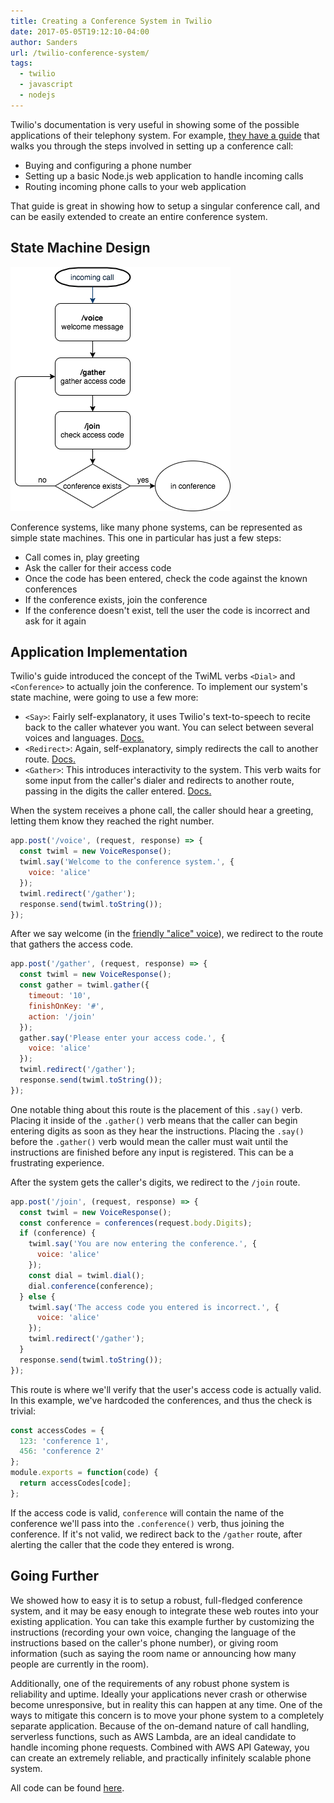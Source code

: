 ```yaml
---
title: Creating a Conference System in Twilio
date: 2017-05-05T19:12:10-04:00
author: Sanders
url: /twilio-conference-system/
tags:
  - twilio
  - javascript
  - nodejs
---
```

Twilio's documentation is very useful in showing some of the possible applications of their telephony system. For example, <a href="https://www.twilio.com/docs/guides/how-to-create-conference-calls-in-node-js" target="_blank">they have a guide</a> that walks you through the steps involved in setting up a conference call:

- Buying and configuring a phone number
- Setting up a basic Node.js web application to handle incoming calls
- Routing incoming phone calls to your web application

That guide is great in showing how to setup a singular conference call, and can be easily extended to create an entire conference system.

## State Machine Design

![](./conference-state.png)

Conference systems, like many phone systems, can be represented as simple state machines. This one in particular has just a few steps:

- Call comes in, play greeting
- Ask the caller for their access code
- Once the code has been entered, check the code against the known conferences
- If the conference exists, join the conference
- If the conference doesn't exist, tell the user the code is incorrect and ask for it again

## Application Implementation

Twilio's guide introduced the concept of the TwiML verbs `<Dial>` and `<Conference>` to actually join the conference. To implement our system's state machine, were going to use a few more:

- `<Say>`: Fairly self-explanatory, it uses Twilio's text-to-speech to recite back to the caller whatever you want. You can select between several voices and languages. <a href="https://www.twilio.com/docs/api/twiml/say" target="_blank">Docs.</a>
- `<Redirect>`: Again, self-explanatory, simply redirects the call to another route. <a href="https://www.twilio.com/docs/api/twiml/redirect" target="_blank">Docs.</a>
- `<Gather>`: This introduces interactivity to the system. This verb waits for some input from the caller's dialer and redirects to another route, passing in the digits the caller entered. <a href="https://www.twilio.com/docs/api/twiml/gather" target="_blank">Docs.</a>

When the system receives a phone call, the caller should hear a greeting, letting them know they reached the right number.

```js
app.post('/voice', (request, response) => {
  const twiml = new VoiceResponse();
  twiml.say('Welcome to the conference system.', {
    voice: 'alice'
  });
  twiml.redirect('/gather');
  response.send(twiml.toString());
});
```

After we say welcome (in the <a href="https://www.twilio.com/docs/api/twiml/say#attributes-voice" target="_blank">friendly "alice" voice</a>), we redirect to the route that gathers the access code.

```js
app.post('/gather', (request, response) => {
  const twiml = new VoiceResponse();
  const gather = twiml.gather({
    timeout: '10',
    finishOnKey: '#',
    action: '/join'
  });
  gather.say('Please enter your access code.', {
    voice: 'alice'
  });
  twiml.redirect('/gather');
  response.send(twiml.toString());
});
```

One notable thing about this route is the placement of this `.say()` verb. Placing it inside of the `.gather()` verb means that the caller can begin entering digits as soon as they hear the instructions. Placing the `.say()` before the `.gather()` verb would mean the caller must wait until the instructions are finished before any input is registered. This can be a frustrating experience.

After the system gets the caller's digits, we redirect to the `/join` route.

```js
app.post('/join', (request, response) => {
  const twiml = new VoiceResponse();
  const conference = conferences(request.body.Digits);
  if (conference) {
    twiml.say('You are now entering the conference.', {
      voice: 'alice'
    });
    const dial = twiml.dial();
    dial.conference(conference);
  } else {
    twiml.say('The access code you entered is incorrect.', {
      voice: 'alice'
    });
    twiml.redirect('/gather');
  }
  response.send(twiml.toString());
});
```

This route is where we'll verify that the user's access code is actually valid. In this example, we've hardcoded the conferences, and thus the check is trivial:

```js
const accessCodes = {
  123: 'conference 1',
  456: 'conference 2'
};
module.exports = function(code) {
  return accessCodes[code];
};
```

If the access code is valid, `conference` will contain the name of the conference we'll pass into the `.conference()` verb, thus joining the conference. If it's not valid, we redirect back to the `/gather` route, after alerting the caller that the code they entered is wrong.

## Going Further

We showed how to easy it is to setup a robust, full-fledged conference system, and it may be easy enough to integrate these web routes into your existing application. You can take this example further by customizing the instructions (recording your own voice, changing the language of the instructions based on the caller's phone number), or giving room information (such as saying the room name or announcing how many people are currently in the room).

Additionally, one of the requirements of any robust phone system is reliability and uptime. Ideally your applications never crash or otherwise become unresponsive, but in reality this can happen at any time. One of the ways to mitigate this concern is to move your phone system to a completely separate application. Because of the on-demand nature of call handling, serverless functions, such as AWS Lambda, are an ideal candidate to handle incoming phone requests. Combined with AWS API Gateway, you can create an extremely reliable, and practically infinitely scalable phone system.

All code can be found <a href="https://github.com/sedenardi/twilio-conference" target="_blank">here</a>.

